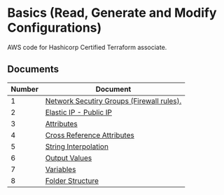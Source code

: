 # Basics (Read, Generate and Modify Configurations)

AWS code for Hashicorp Certified Terraform associate.

## Documents

| Number | Document |
| ------ | ----------- |
| 1 | [Network Secutiry Groups (Firewall rules).](./NetworkSecurityGroup/) |
| 2 | [Elastic IP - Public IP](./ElasticIP/) |
| 3 | [Attributes](./Attributes/) |
| 4 | [Cross Reference Attributes](./Cross-Reference-Attributes/) |
| 5 | [String Interpolation](./string-interpolation.md) |
| 6 | [Output Values](./Output-Values/) |
| 7 | [Variables](./Variables/) |
| 8 | [Folder Structure](./folder-structure.md) |
